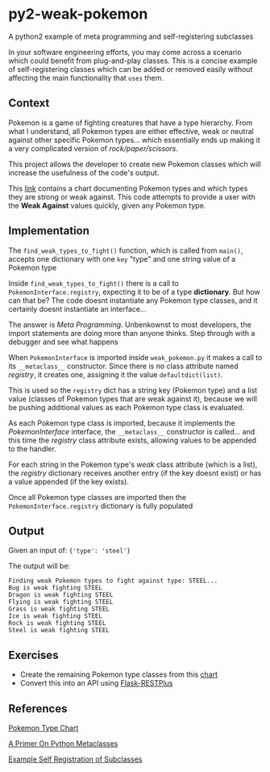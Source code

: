 # py2-weak-pokemon
A python2 example of meta programming and self-registering subclasses

In your software engineering efforts, you may come across a scenario which could benefit from plug-and-play classes.  This is a concise example of self-registering classes which can be added or removed easily without affecting the main functionality that `uses` them.
## Context
Pokemon is a game of fighting creatures that have a type hierarchy.  From what I understand, all Pokemon types are either effective, weak or neutral against other specific Pokemon types... which essentially ends up making it a very complicated version of _rock/paper/scissors_.

This project allows the developer to create new Pokemon classes which will increase the usefulness of the code's output.

This [link](https://www.eurogamer.net/articles/2018-12-21-pokemon-go-type-chart-effectiveness-weaknesses "Pokemon Type Chart") contains a chart documenting Pokemon types and which types they are strong or weak against.  This code attempts to provide a user with the **Weak Against** values quickly, given any Pokemon type.

## Implementation
The `find_weak_types_to_fight()` function, which is called from `main()`, accepts one dictionary with one `key` "type" and one string value of a Pokemon type

Inside `find_weak_types_to_fight()` there is a call to `PokemonInterface.registry`, expecting it to be of a type **dictionary**.  But how can that be?  The code doesnt instantiate any Pokemon type classes, and it certainly doesnt instantiate an interface...

The answer is _Meta Programming_.  Unbenkownst to most developers, the import statements are doing more than anyone thinks.  Step through with a debugger and see what happens

When `PokemonInterface` is imported inside `weak_pokemon.py` it makes a call to its `__metaclass__` constructor.  Since there is no class attribute named _registry_, it creates one, assigning it the value `defaultdict(list)`.

This is used so the `registry` dict has a string key (Pokemon type) and a list value (classes of Pokemon types that are weak against it), because we will be pushing additional values as each Pokemon type class is evaluated.

As each Pokemon type class is imported, because it implements the _PokemonInterface_ interface, the `__metaclass__` constructor is called... and this time the _registry_ class attribute exists, allowing values to be appended to the handler.

For each string in the Pokemon type's _weak_ class attribute (which is a list), the _registry_ dictionary receives another entry (if the key doesnt exist) or has a value appended (if the key exists).

Once all Pokemon type classes are imported then the `PokemonInterface.registry` dictionary is fully populated

## Output
Given an input of: ``{'type': 'steel'}``

The output will be:
```
Finding weak Pokemon types to fight against type: STEEL...
Bug is weak fighting STEEL
Dragon is weak fighting STEEL
Flying is weak fighting STEEL
Grass is weak fighting STEEL
Ice is weak fighting STEEL
Rock is weak fighting STEEL
Steel is weak fighting STEEL
```

## Exercises
* Create the remaining Pokemon type classes from this [chart](https://www.eurogamer.net/articles/2018-12-21-pokemon-go-type-chart-effectiveness-weaknesses "Pokemon Type Chart")
* Convert this into an API using [Flask-RESTPlus](https://flask-restplus.readthedocs.io/en/stable/)

## References
[Pokemon Type Chart](https://www.eurogamer.net/articles/2018-12-21-pokemon-go-type-chart-effectiveness-weaknesses)

[A Primer On Python Metaclasses](https://jakevdp.github.io/blog/2012/12/01/a-primer-on-python-metaclasses/#Example-2:-Registering-Subclasses)

[Example Self Registration of Subclasses](https://python-3-patterns-idioms-test.readthedocs.io/en/latest/Metaprogramming.html#example-self-registration-of-subclasses)
